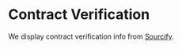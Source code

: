 # Contract Verification

We display contract verification info from  [Sourcify](https://sourcify.dev/).
